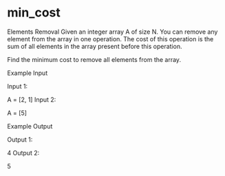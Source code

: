 # min_cost
Elements Removal
Given an integer array A of size N. You can remove any element from the array in one operation.
The cost of this operation is the sum of all elements in the array present before this operation.

Find the minimum cost to remove all elements from the array.

Example Input

Input 1:

A = [2, 1]
Input 2:

A = [5]


Example Output

Output 1:

4
Output 2:

5
